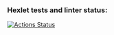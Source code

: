 ### Hexlet tests and linter status:
[![Actions Status](https://github.com/Suprocket/layout-designer-project-58/actions/workflows/hexlet-check.yml/badge.svg)](https://github.com/Suprocket/layout-designer-project-58/actions)